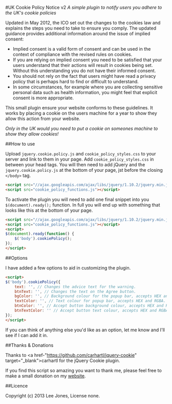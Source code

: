 #UK Cookie Policy Notice v2
*A simple plugin to notify users you adhere to the UK's cookie policies*

Updated in May 2012, the ICO set out the changes to the cookies law and explains the steps you need to take to ensure you comply. The updated guidance provides additional information around the issue of implied consent:

- Implied consent is a valid form of consent and can be used in the context of compliance with the revised rules on cookies.
- If you are relying on implied consent you need to be satisfied that your users understand that their actions will result in cookies being set. Without this understanding you do not have their informed consent.
- You should not rely on the fact that users might have read a privacy policy that is perhaps hard to find or difficult to understand.
- In some circumstances, for example where you are collecting sensitive personal data such as health information, you might feel that explicit consent is more appropriate.

This small plugin ensure your website conforms to these guidelines. It works by placing a cookie on the users machine for a year to show they allow this action from your website.

*Only in the UK would you need to put a cookie on someones machine to show they allow cookies!*

##How to use

Upload `jquery.cookie.policy.js` and `cookie_policy_styles.css` to your server and link to them in your page.
Add `cookie_policy_styles.css` in between your head tags. You will then need to add jQuery and the `jquery.cookie.policy.js` at the bottom of your page, jst before the closing `</body>` tag.

```html
<script src="//ajax.googleapis.com/ajax/libs/jquery/1.10.2/jquery.min.js"></script>
<script src="cookie_policy_functions.js"></script>
```

To activate the plugin you will need to add one final snippet into you `$(document).ready();` function. In full you will end up with something that looks like this at the bottom of your page.

```html
<script src="//ajax.googleapis.com/ajax/libs/jquery/1.10.2/jquery.min.js"></script>
<script src="cookie_policy_functions.js"></script>
<script>
$(document).ready(function() {
	$('body').cookiePolicy();
});
</script>
```

##Options

I have added a few options to aid in customizing the plugin.

```html
<script>
$('body').cookiePolicy({
	text: '', // Changes the advice text for the warning.
	btnText: '', // Changes the text on the Agree button.
	bgColor: '', // Background colour for the popup bar, accepts HEX and RGBA.
	textColor: '', // Text colour for popup bar, accepts HEX and RGBA.
	btnColor: '', // Accept button background colour, accepts HEX and RGBA.
	btnTextColor: '' // Accept button text colour, accepts HEX and RGBA.
});
</script>
```

If you can think of anything else you'd like as an option, let me know and I'll see if I can add it in.

##Thanks & Donations

Thanks to <a href-"https://github.com/carhartl/jquery-cookie" target="_blank">carhartl</a> for the jQuery Cookie plugin.

If you find this script so amazing you want to thank me, please feel free to make a small donation on my <a href="http://leejones.me.uk#contact" target="_blank">website</a>.


##Licence

Copyright (c) 2013 Lee Jones, License none.
